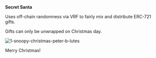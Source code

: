 **Secret Santa**

Uses off-chain randomness via VRF to fairly mix and distribute ERC-721 gifts.

Gifts can only be unwrapped on Christmas day. 

![1-snoopy-christmas-peter-b-lutes](https://user-images.githubusercontent.com/94731243/146124210-e6c19734-d9a3-4b15-b133-ff26a47d0fd4.jpeg)

Merry Christmas!
